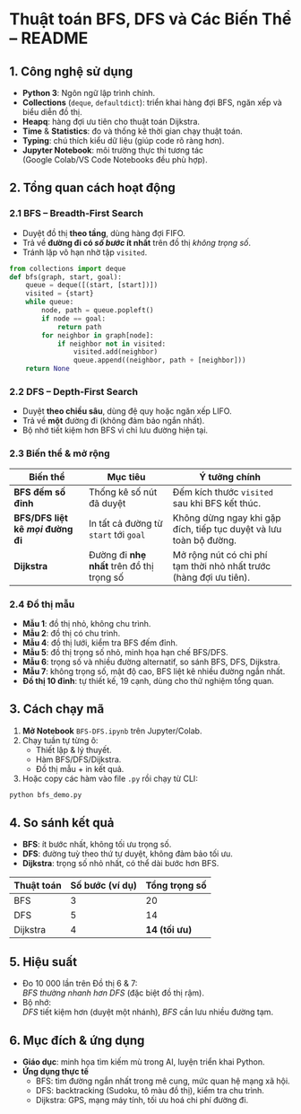 
# Thuật toán BFS, DFS và Các Biến Thể – README

## 1. Công nghệ sử dụng
- **Python 3**: Ngôn ngữ lập trình chính.
- **Collections** (`deque`, `defaultdict`): triển khai hàng đợi BFS, ngăn xếp và biểu diễn đồ thị.
- **Heapq**: hàng đợi ưu tiên cho thuật toán Dijkstra.
- **Time** & **Statistics**: đo và thống kê thời gian chạy thuật toán.
- **Typing**: chú thích kiểu dữ liệu (giúp code rõ ràng hơn).
- **Jupyter Notebook**: môi trường thực thi tương tác (Google Colab/VS Code Notebooks đều phù hợp).

## 2. Tổng quan cách hoạt động

### 2.1 BFS – Breadth‑First Search
- Duyệt đồ thị **theo tầng**, dùng hàng đợi FIFO.
- Trả về **đường đi có *số bước* ít nhất** trên đồ thị *không trọng số*.
- Tránh lặp vô hạn nhờ tập `visited`.

```python
from collections import deque
def bfs(graph, start, goal):
    queue = deque([(start, [start])])
    visited = {start}
    while queue:
        node, path = queue.popleft()
        if node == goal:
            return path
        for neighbor in graph[node]:
            if neighbor not in visited:
                visited.add(neighbor)
                queue.append((neighbor, path + [neighbor]))
    return None
```

### 2.2 DFS – Depth‑First Search
- Duyệt **theo chiều sâu**, dùng đệ quy hoặc ngăn xếp LIFO.
- Trả về **một** đường đi (không đảm bảo ngắn nhất).
- Bộ nhớ tiết kiệm hơn BFS vì chỉ lưu đường hiện tại.

### 2.3 Biến thể & mở rộng
| Biến thể | Mục tiêu | Ý tưởng chính |
|----------|----------|---------------|
| **BFS đếm số đỉnh** | Thống kê số nút đã duyệt | Đếm kích thước `visited` sau khi BFS kết thúc. |
| **BFS/DFS liệt kê *mọi* đường đi** | In tất cả đường từ `start` tới `goal` | Không dừng ngay khi gặp đích, tiếp tục duyệt và lưu toàn bộ đường. |
| **Dijkstra** | Đường đi **nhẹ nhất** trên đồ thị trọng số | Mở rộng nút có chi phí tạm thời nhỏ nhất trước (hàng đợi ưu tiên). |

### 2.4 Đồ thị mẫu
- **Mẫu 1**: đồ thị nhỏ, không chu trình.
- **Mẫu 2**: đồ thị có chu trình.
- **Mẫu 4**: đồ thị lưới, kiểm tra BFS đếm đỉnh.
- **Mẫu 5**: đồ thị trọng số nhỏ, minh họa hạn chế BFS/DFS.
- **Mẫu 6**: trọng số và nhiều đường alternatif, so sánh BFS, DFS, Dijkstra.
- **Mẫu 7**: không trọng số, mật độ cao, BFS liệt kê nhiều đường ngắn nhất.
- **Đồ thị 10 đỉnh**: tự thiết kế, 19 cạnh, dùng cho thử nghiệm tổng quan.

## 3. Cách chạy mã
1. **Mở Notebook** `BFS-DFS.ipynb` trên Jupyter/Colab.
2. Chạy tuần tự từng ô:
   * Thiết lập & lý thuyết.
   * Hàm BFS/DFS/Dijkstra.
   * Đồ thị mẫu + in kết quả.
3. Hoặc copy các hàm vào file `.py` rồi chạy từ CLI:

```bash
python bfs_demo.py
```

## 4. So sánh kết quả
- **BFS**: ít bước nhất, không tối ưu trọng số.  
- **DFS**: đường tuỳ theo thứ tự duyệt, không đảm bảo tối ưu.  
- **Dijkstra**: trọng số nhỏ nhất, có thể dài bước hơn BFS.

| Thuật toán | Số bước (ví dụ) | Tổng trọng số |
|------------|-----------------|---------------|
| BFS        | 3               | 20            |
| DFS        | 5               | 14            |
| Dijkstra   | 4               | **14 (tối ưu)** |

## 5. Hiệu suất
- Đo 10 000 lần trên Đồ thị 6 & 7:  
  *BFS thường nhanh hơn DFS* (đặc biệt đồ thị rậm).  
- Bộ nhớ:  
  *DFS* tiết kiệm hơn (duyệt một nhánh), *BFS* cần lưu nhiều đường tạm.

## 6. Mục đích & ứng dụng
- **Giáo dục**: minh họa tìm kiếm mù trong AI, luyện triển khai Python.
- **Ứng dụng thực tế**  
  - BFS: tìm đường ngắn nhất trong mê cung, mức quan hệ mạng xã hội.  
  - DFS: backtracking (Sudoku, tô màu đồ thị), kiểm tra chu trình.  
  - Dijkstra: GPS, mạng máy tính, tối ưu hoá chi phí đường đi.
